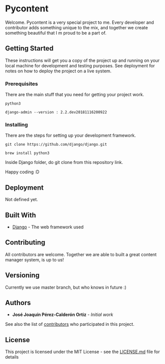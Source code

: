 # Pycontent

Welcome. Pycontent is a very special project to me. Every developer and contributor adds something unique to the mix, and together we create something beautiful that I m proud to be a part of.

## Getting Started

These instructions will get you a copy of the project up and running on your local machine for development and testing purposes. See deployment for notes on how to deploy the project on a live system.

### Prerequisites

There are the main stuff that you need for getting your project work.

```
python3
```
```
django-admin --version : 2.2.dev20181116200922
```

### Installing

There are the steps for setting up your development framework.

```
git clone https://github.com/django/django.git
```
```
brew install python3
```

Inside Django folder, do git clone from this repository link.

Happy coding :D

## Deployment

Not defined yet.

## Built With

* [Django](https://docs.djangoproject.com/) - The web framework used

## Contributing

All contributors are welcome. Together we are able to built a great content manager system, is up to us!

## Versioning

Currently we use master branch, but who knows in future :)

## Authors

* **José Joaquín Pérez-Calderón Ortiz** - *Initial work*

See also the list of [contributors](https://github.com/joaquinpco/Pycontent/project/contributors) who participated in this project.

## License

This project is licensed under the MIT License - see the [LICENSE.md](LICENSE.md) file for details
